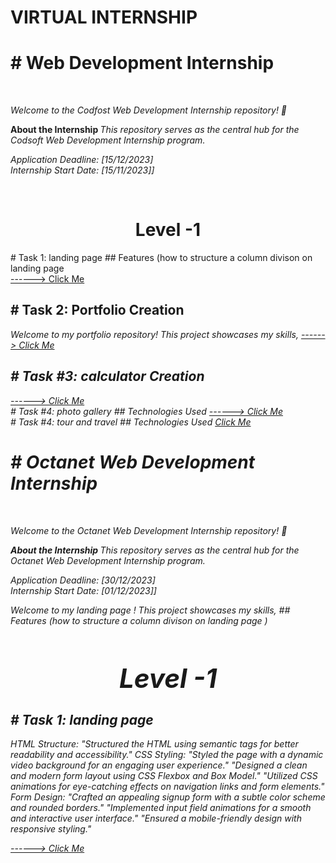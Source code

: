 # VIRTUAL INTERNSHIP
<p>
<h1># Web Development Internship</h1>
<br>

  
  <i> Welcome to the Codfost Web Development Internship repository! 🚀 </i>  </p>
<strong>About the Internship  </strong><i> This repository serves as the central hub for the Codsoft Web Development Internship program.</i>
<br>
<p><i>
Application Deadline: [15/12/2023] 
  <br>
Internship Start Date: [15/11/2023]]
</i></p>

<br>
<h2>
    <h1 style="text-align:center">Level -1</h1> 
# Task 1: landing page  </h2>
## Features (how to structure a column  divison on  landing page 
<br>
<a href="https://6557aeabfc11050932761909--leafy-khapse-aa8ecc.netlify.app/"> ------> Click Me</a>
<br>
<h2>
# Task 2: Portfolio Creation </h2>
<p><i>Welcome to my portfolio repository! This project showcases my skills, 
<a href="https://656632bd2d35440326ba95c9--sage-muffin-bc186b.netlify.app/"> ------> Click Me</a>
<br>
<h2>
# Task #3:  calculator Creation </h2>
<a href="https://6559f88751cc1b25a23ba276--flourishing-naiad-87fe45.netlify.app/"> ------> Click Me</a>
<br>
  # Task #4:  photo gallery </h2>
<i>## Technologies Used
<a href="https://65d2f8242c9d7ac277770ba9--effervescent-cascaron-2ce016.netlify.app/"> ------> Click Me</a>
<br>
# Task #4:  tour and travel </h2>
<i>## Technologies Used
<a href="https://65fec9187fedfff1775437dc--stellar-pavlova-0e96d9.netlify.app/">  Click Me</a>

<p>
<h1># Octanet Web Development Internship</h1>
<br>

  
  <i> Welcome to the Octanet Web Development Internship repository! 🚀 </i>  </p>
<strong>About the Internship  </strong><i> This repository serves as the central hub for the Octanet Web Development Internship program.</i>
<br>
<p><i>
Application Deadline: [30/12/2023] 
  <br>
Internship Start Date: [01/12/2023]]
</i></p>
<p><i>Welcome to my  landing page ! This project showcases my skills, 
## Features (how to structure a column  divison on  landing page )
 

<h2>
    <h1 style="text-align:center">Level -1</h1> 
# Task 1: landing page  </h2>
 
HTML Structure:
"Structured the HTML using semantic tags for better readability and accessibility."
CSS Styling:
"Styled the page with a dynamic video background for an engaging user experience."
"Designed a clean and modern form layout using CSS Flexbox and Box Model."
"Utilized CSS animations for eye-catching effects on navigation links and form elements."
Form Design:
"Crafted an appealing signup form with a subtle color scheme and rounded borders."
"Implemented input field animations for a smooth and interactive user interface."
"Ensured a mobile-friendly design with responsive styling."





<a href="https://657f23e77a73980c9e1d3f52--monumental-sable-b93c5f.netlify.app/"> ------> Click Me</a>


